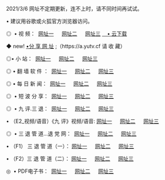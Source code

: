 <p>2021/3/6 网址不定期更新，连不上时，请不同时间再试试。
<p>• 建议用谷歌或火狐官方浏览器访问。
<p>◎  • 视 频： 
<a href="http://hgk.guitarhaven.com/" target="_blank">网址一</a> 　 
<a href="http://hsh.guitarhaven.com/" target="_blank">网址二</a> 　 
<a href="http://hsh.guitarhaven.com/b.html" target="_blank">网址三</a>
<a href="https://yadi.sk/d/d0sUeAOpal3njw" target="_blank">　• 云下载 </a></p>
<p>◆ new! <a href="http://hpi.guitarhaven.com/a.html">•分 享 网 址</a> ;（https://a.yutv.cf 请 收 藏） </p>

<p>◎•  小 站：  
<a href="http://hgk.guitarhaven.com/f.html" target="_blank">网址一</a> 　 
<a href="http://hsh.guitarhaven.com/h.html" target="_blank">网址二</a> 　 
<a href="http://hsh.guitarhaven.com/k/" target="_blank">网址三</a></p><p>

<p>◎  • 翻 墙 软 件 ：  
<a href="http://hgk.guitarhaven.com/ff/" target="_blank">网址一</a> 　 
<a href="http://hsh.guitarhaven.com/s/read/a1_nd.html" target="_blank">网址二</a> 　 
<a href="http://hsh.guitarhaven.com/ff/index.html" target="_blank">网址三</a></p>
<p>◎  • 每 日 新 闻：  
<a href="http://hgk.guitarhaven.com/day/" target="_blank">网址一</a> 　 
<a href="http://hsh.guitarhaven.com/day/" target="_blank">网址二</a> 　 
<a href="http://hsh.guitarhaven.com/day/index.html" target="_blank">网址三</a></p>
<p>◎   • 短 波 分 享：  
<a href="http://hgk.guitarhaven.com/h/" target="_blank">网址一</a> 　 
<a href="http://hsh.guitarhaven.com/h/" target="_blank">网址二</a> 　 
<a href="http://hsh.guitarhaven.com/h/index.html" target="_blank">网址三</a></p>
<p>◎   • 九 评.三 退：  
<a href="http://hgk.guitarhaven.com/t/" target="_blank">网址一</a> 　 
<a href="http://hsh.guitarhaven.com/v2/index.html" target="_blank">网址二</a> 　 
<a href="http://hsh.guitarhaven.com/tt/index.html" target="_blank">网址三</a> 　</p>
<p>  • （E2_视频/语音）《九 评》视频/语音: 
<a href="http://hgk.guitarhaven.com/7738.html" target="_blank">网址一</a> 　 
<a href="http://hsh.guitarhaven.com/7614.html" target="_blank">网址二</a> 　 
<a href="http://hsh.guitarhaven.com/7633.html" target="_blank">网址三</a></p>
<p>◎   • 三 退 管 道...退 党 网：  
<a href="http://hgk.guitarhaven.com/go/td1.html" target="_blank">网址一</a> 　 
<a href="http://hsh.guitarhaven.com/go/td2.html" target="_blank">网址二</a> 　 
<a href="http://hsh.guitarhaven.com/go/td3.html" target="_blank">网址三</a></p>
<p>  • （F1） 三 退 管 道（一）： 
<a href="http://hgk.guitarhaven.com/dd/" target="_blank">网址一</a> 　 
<a href="http://hsh.guitarhaven.com/s/read/a1_tdx.html" target="_blank">网址二</a> 　 
<a href="http://hsh.guitarhaven.com/dd/" target="_blank">网址三</a></p>
<p>  • （F2）三 退 管 道（二）： 
<a href="http://hsh.guitarhaven.com/d/" target="_blank">网址一</a> 　 
<a href="http://hgk.guitarhaven.com/d/index.html" target="_blank">网址二</a> 　 
<a href="http://hsh.guitarhaven.com/d/" target="_blank">网址三</a></p>
<p>◎   • PDF电子书：  
<a href="http://hgk.guitarhaven.com/p/" target="_blank">网址一</a> 　 
<a href="http://hsh.guitarhaven.com/p/index.html" target="_blank">网址二</a> 　 
<a href="http://hsh.guitarhaven.com/p/" target="_blank">网址三</a></p>
